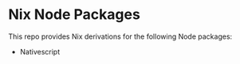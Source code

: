 # Nix Node Packages

This repo provides Nix derivations for the following Node packages:
- Nativescript